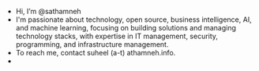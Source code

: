- Hi, I’m @sathamneh
- I'm passionate about technology, open source, business intelligence, AI, and machine learning, focusing on building solutions and managing technology stacks, with expertise in IT management, security, programming, and infrastructure management.
- To reach me, contact suheel (a-t) athamneh.info.
- 

<!---
sathamneh/sathamneh is a ✨ special ✨ repository because its `README.md` (this file) appears on your GitHub profile.
You can click the Preview link to take a look at your changes.
--->
